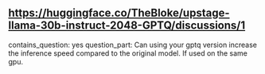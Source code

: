 ## https://huggingface.co/TheBloke/upstage-llama-30b-instruct-2048-GPTQ/discussions/1

contains_question: yes
question_part: Can using your gptq version increase the inference speed compared to the original model. If used on the same gpu.